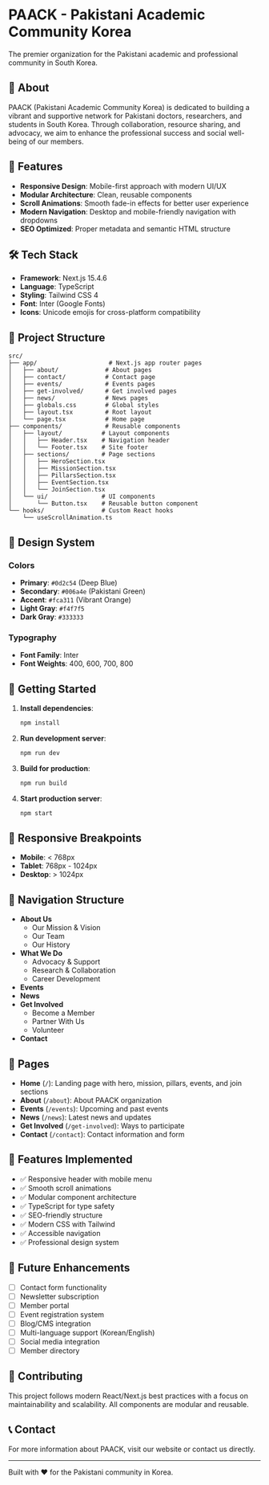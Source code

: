 # PAACK - Pakistani Academic Community Korea

The premier organization for the Pakistani academic and professional community in South Korea.

## 🌟 About

PAACK (Pakistani Academic Community Korea) is dedicated to building a vibrant and supportive network for Pakistani doctors, researchers, and students in South Korea. Through collaboration, resource sharing, and advocacy, we aim to enhance the professional success and social well-being of our members.

## 🚀 Features

- **Responsive Design**: Mobile-first approach with modern UI/UX
- **Modular Architecture**: Clean, reusable components
- **Scroll Animations**: Smooth fade-in effects for better user experience
- **Modern Navigation**: Desktop and mobile-friendly navigation with dropdowns
- **SEO Optimized**: Proper metadata and semantic HTML structure

## 🛠️ Tech Stack

- **Framework**: Next.js 15.4.6
- **Language**: TypeScript
- **Styling**: Tailwind CSS 4
- **Font**: Inter (Google Fonts)
- **Icons**: Unicode emojis for cross-platform compatibility

## 📁 Project Structure

```
src/
├── app/                    # Next.js app router pages
│   ├── about/             # About pages
│   ├── contact/           # Contact page
│   ├── events/            # Events pages
│   ├── get-involved/      # Get involved pages
│   ├── news/              # News pages
│   ├── globals.css        # Global styles
│   ├── layout.tsx         # Root layout
│   └── page.tsx           # Home page
├── components/            # Reusable components
│   ├── layout/           # Layout components
│   │   ├── Header.tsx    # Navigation header
│   │   └── Footer.tsx    # Site footer
│   ├── sections/         # Page sections
│   │   ├── HeroSection.tsx
│   │   ├── MissionSection.tsx
│   │   ├── PillarsSection.tsx
│   │   ├── EventSection.tsx
│   │   └── JoinSection.tsx
│   └── ui/               # UI components
│       └── Button.tsx    # Reusable button component
└── hooks/                # Custom React hooks
    └── useScrollAnimation.ts
```

## 🎨 Design System

### Colors
- **Primary**: `#0d2c54` (Deep Blue)
- **Secondary**: `#006a4e` (Pakistani Green)
- **Accent**: `#fca311` (Vibrant Orange)
- **Light Gray**: `#f4f7f5`
- **Dark Gray**: `#333333`

### Typography
- **Font Family**: Inter
- **Font Weights**: 400, 600, 700, 800

## 🚦 Getting Started

1. **Install dependencies**:
   ```bash
   npm install
   ```

2. **Run development server**:
   ```bash
   npm run dev
   ```

3. **Build for production**:
   ```bash
   npm run build
   ```

4. **Start production server**:
   ```bash
   npm start
   ```

## 📱 Responsive Breakpoints

- **Mobile**: < 768px
- **Tablet**: 768px - 1024px
- **Desktop**: > 1024px

## 🔗 Navigation Structure

- **About Us**
  - Our Mission & Vision
  - Our Team
  - Our History
- **What We Do**
  - Advocacy & Support
  - Research & Collaboration
  - Career Development
- **Events**
- **News**
- **Get Involved**
  - Become a Member
  - Partner With Us
  - Volunteer
- **Contact**

## 📄 Pages

- **Home** (`/`): Landing page with hero, mission, pillars, events, and join sections
- **About** (`/about`): About PAACK organization
- **Events** (`/events`): Upcoming and past events
- **News** (`/news`): Latest news and updates
- **Get Involved** (`/get-involved`): Ways to participate
- **Contact** (`/contact`): Contact information and form

## 🎯 Features Implemented

- ✅ Responsive header with mobile menu
- ✅ Smooth scroll animations
- ✅ Modular component architecture
- ✅ TypeScript for type safety
- ✅ SEO-friendly structure
- ✅ Modern CSS with Tailwind
- ✅ Accessible navigation
- ✅ Professional design system

## 🔮 Future Enhancements

- [ ] Contact form functionality
- [ ] Newsletter subscription
- [ ] Member portal
- [ ] Event registration system
- [ ] Blog/CMS integration
- [ ] Multi-language support (Korean/English)
- [ ] Social media integration
- [ ] Member directory

## 🤝 Contributing

This project follows modern React/Next.js best practices with a focus on maintainability and scalability. All components are modular and reusable.

## 📞 Contact

For more information about PAACK, visit our website or contact us directly.

---

Built with ❤️ for the Pakistani community in Korea.
